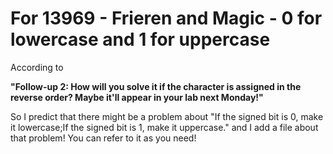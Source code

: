 # For 13969 - Frieren and Magic - 0 for lowercase and 1 for uppercase

According to 

**"Follow-up 2: How will you solve it if the character is assigned in the reverse order? Maybe it'll appear in your lab next Monday!"**

So I predict that there might be a problem about "If the signed bit is 0, make it lowercase;If the signed bit is 1, make it uppercase."
and I add a file about that problem!
You can refer to it as you need!
